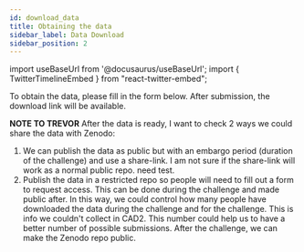 ```yaml
---
id: download_data
title: Obtaining the data
sidebar_label: Data Download
sidebar_position: 2
---
```

import useBaseUrl from '@docusaurus/useBaseUrl';
import { TwitterTimelineEmbed } from "react-twitter-embed";

To obtain the data, please fill in the form below. After submission, the download link will be available.

**NOTE TO TREVOR** After the data is ready, I want to check 2 ways we could share the data with Zenodo:
1. We can publish the data as public but with an embargo period (duration of the challenge) and use a share-link. I am not sure if the share-link will work as a normal public repo. need test.
2. Publish the data in a restricted repo so people will need to fill out a form to request access. This can be done during the challenge and made public after.
In this way, we could control how many people have downloaded the data during the challenge and for the challenge. 
This is info we couldn't collect in CAD2. This number could help us to have a better number of possible submissions. 
After the challenge, we can make the Zenodo repo public.

  